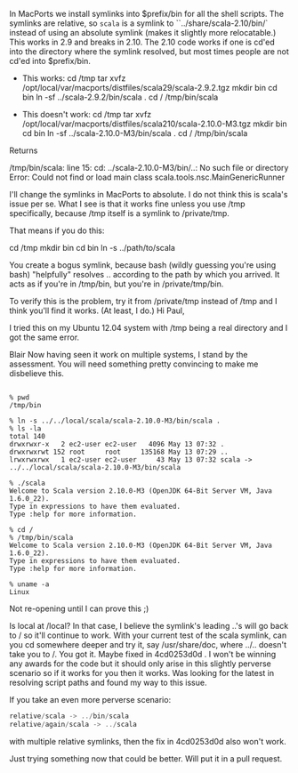 In MacPorts we install symlinks into $prefix/bin for all the shell scripts.  The symlinks are relative, so `scala` is a symlink to ``../share/scala-2.10/bin/` instead of using an absolute symlink (makes it slightly more relocatable.)  This works in 2.9 and breaks in 2.10.  The 2.10 code works if one is cd'ed into the directory where the symlink resolved, but most times people are not cd'ed into $prefix/bin.

- This works:
cd /tmp
tar xvfz /opt/local/var/macports/distfiles/scala29/scala-2.9.2.tgz
mkdir bin
cd bin
ln -sf ../scala-2.9.2/bin/scala .
cd /
/tmp/bin/scala


- This doesn't work:
cd /tmp
tar xvfz /opt/local/var/macports/distfiles/scala210/scala-2.10.0-M3.tgz
mkdir bin
cd bin
ln -sf ../scala-2.10.0-M3/bin/scala .
cd /
/tmp/bin/scala


Returns

/tmp/bin/scala: line 15: cd: ../scala-2.10.0-M3/bin/..: No such file or directory
Error: Could not find or load main class scala.tools.nsc.MainGenericRunner

I'll change the symlinks in MacPorts to absolute.
I do not think this is scala's issue per se.  What I see is that it works fine unless you use /tmp specifically, because /tmp itself is a symlink to /private/tmp.

That means if you do this:

  cd /tmp
  mkdir bin
  cd bin
  ln -s ../path/to/scala

You create a bogus symlink, because bash (wildly guessing you're using bash) "helpfully" resolves .. according to the path by which you arrived.  It acts as if you're in /tmp/bin, but you're in /private/tmp/bin.

To verify this is the problem, try it from /private/tmp instead of /tmp and I think you'll find it works.  (At least, I do.)
Hi Paul,

I tried this on my Ubuntu 12.04 system with /tmp being a real directory and I got the same error.

Blair
Now having seen it work on multiple systems, I stand by the assessment.  You will need something pretty convincing to make me disbelieve this.
```

% pwd
/tmp/bin

% ln -s ../../local/scala/scala-2.10.0-M3/bin/scala .
% ls -la
total 140
drwxrwxr-x   2 ec2-user ec2-user   4096 May 13 07:32 .
drwxrwxrwt 152 root     root     135168 May 13 07:29 ..
lrwxrwxrwx   1 ec2-user ec2-user     43 May 13 07:32 scala -> ../../local/scala/scala-2.10.0-M3/bin/scala

% ./scala
Welcome to Scala version 2.10.0-M3 (OpenJDK 64-Bit Server VM, Java 1.6.0_22).
Type in expressions to have them evaluated.
Type :help for more information.

% cd /
% /tmp/bin/scala
Welcome to Scala version 2.10.0-M3 (OpenJDK 64-Bit Server VM, Java 1.6.0_22).
Type in expressions to have them evaluated.
Type :help for more information.

% uname -a
Linux
```
Not re-opening until I can prove this ;)

Is local at /local?  In that case, I believe the symlink's leading ..'s will go back to / so it'll continue to work.  With your current test of the scala symlink, can you cd somewhere deeper and try it, say /usr/share/doc, where ../.. doesn't take you to /.
You got it.  Maybe fixed in 4cd0253d0d .  I won't be winning any awards for the code but it should only arise in this slightly perverse scenario so if it works for you then it works.
Was looking for the latest in resolving script paths and found my way to this issue.

If you take an even more perverse scenario:
```scala
relative/scala -> ../bin/scala
relative/again/scala -> ../scala
```
with multiple relative symlinks, then the fix in 4cd0253d0d also won't work.

Just trying something now that could be better. Will put it in a pull request.

